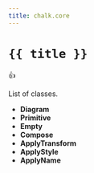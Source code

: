 ```yaml
---
title: chalk.core
---
```

# **`{{ title }}`**

👍

List of classes.

- **Diagram**
- **Primitive**
- **Empty**
- **Compose**
- **ApplyTransform**
- **ApplyStyle**
- **ApplyName**
